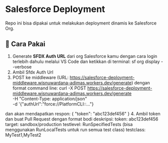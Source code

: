 # Salesforce Deployment

Repo ini bisa dipakai untuk melakukan deployment dinamis ke Salesforce Org.

## 🚀 Cara Pakai
1. Generate **SFDX Auth URL** dari org Salesforce kamu dengan cara login terlebih dahulu melalui VS Code dan ketikkan di terminal:
   sf org display --verbose
2. Ambil Sfdx Auth Url
3. POST ke middleware (URL: https://salesforce-deployment-middleware.wisnuwardana-adimas.workers.dev/generate) dengan format command line:
   curl -X POST https://salesforce-deployment-middleware.wisnuwardana-adimas.workers.dev/generate \
   -H "Content-Type: application/json" \
   -d '{"authUrl":"force://PlatformCLI::..."}

  dan akan mendapatkan respon:
  { "token": "abc123def456" }
4. Ambil token dan buat Pull Request dengan format bodi deskripsi:
   token: abc123def456
   target: sandbox/production
   testlevel: RunSpecifiedTests (bisa menggunakan RunLocalTests untuk run semua test class)
   testclass: MyTest1,MyTest2
